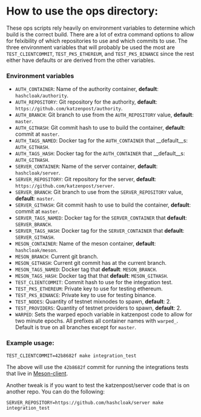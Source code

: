 # How to use the ops directory:

These ops scripts rely heavily on environment variables to determine which build is the correct build. There are a lot of extra command options to allow for felxibility of which repositories to use and which commits to use. The three environment variables that will probably be used the most are `TEST_CLIENTCOMMIT`, `TEST_PKS_ETHEREUM`, and `TEST_PKS_BINANCE` since the rest either have defaults or are derived from the other variables.

### Environment variables

- `AUTH_CONTAINER`: Name of the authority container, __default__: `hashcloak/authority`.
- `AUTH_REPOSITORY`: Git repository for the authority, __default__: `https://github.com/katzenpost/authority`.
- `AUTH_BRANCH`: Git branch to use from the `AUTH_REPOSITORY` value, __default__: `master`.
- `AUTH_GITHASH`: Git commit hash to use to build the container, __default__: commit at `master`.
- `AUTH_TAGS_NAMED`: Docker tag for the `AUTH_CONTAINER` that __default__s: `AUTH_GITHASH`.
- `AUTH_TAGS_HASH`: Docker tag for the `AUTH_CONTAINER` that __default__s: `AUTH_GITHASH`.
- `SERVER_CONTAINER`: Name of the server container, __default__: `hashcloak/server`.
- `SERVER_REPOSITORY`: Git repository for the server, __default__: `https://github.com/katzenpost/server`.
- `SERVER_BRANCH`: Git branch to use from the `SERVER_REPOSITORY` value, __default__: `master`.
- `SERVER_GITHASH`: Git commit hash to use to build the container, __default__: commit at `master`.
- `SERVER_TAGS_NAMED`: Docker tag for the `SERVER_CONTAINER` that __default__: `SERVER_BRANCH`.
- `SERVER_TAGS_HASH`: Docker tag for the `SERVER_CONTAINER` that __default__: `SERVER_GITHASH`.
- `MESON_CONTAINER`: Name of the meson container, __default__: `hashcloak/meson`.
- `MESON_BRANCH`: Current git branch.
- `MESON_GITHASH`: Current git commit has at the current branch.
- `MESON_TAGS_NAMED`: Docker tag that __default__: `MESON_BRANCH`.
- `MESON_TAGS_HASH`: Docker tag that that __default__: `MESON_GITHASH`.
- `TEST_CLIENTCOMMIT`: Commit hash to use for the integration test.
- `TEST_PKS_ETHEREUM`: Private key to use for testing ethereum.
- `TEST_PKS_BINANCE`: Private key to use for testing binance.
- `TEST_NODES`: Quantity of testnet mixnodes to spawn, __default__: 2.
- `TEST_PROVIDERS`: Quantity of testnet providers to spawn, __default__: 2.
- `WARPED`: Sets the warped epoch variable in katzenpost code to allow for two minute epochs. All prefixes all container names with `warped_`. Default is true on all branches except for `master`.


### Example usage:

```
TEST_CLIENTCOMMIT=42b8682f make integration_test
```

The above will use the `42b8682f` commit for running the integrations tests that live in [Meson-client](https://github.com/hashcloak/Meson-client).


Another tweak is if you want to test the katzenpost/server code that is on another repo. You can do the following:

```
SERVER_REPOSITORY=https://github.com/hashcloak/server make integration_test
```
